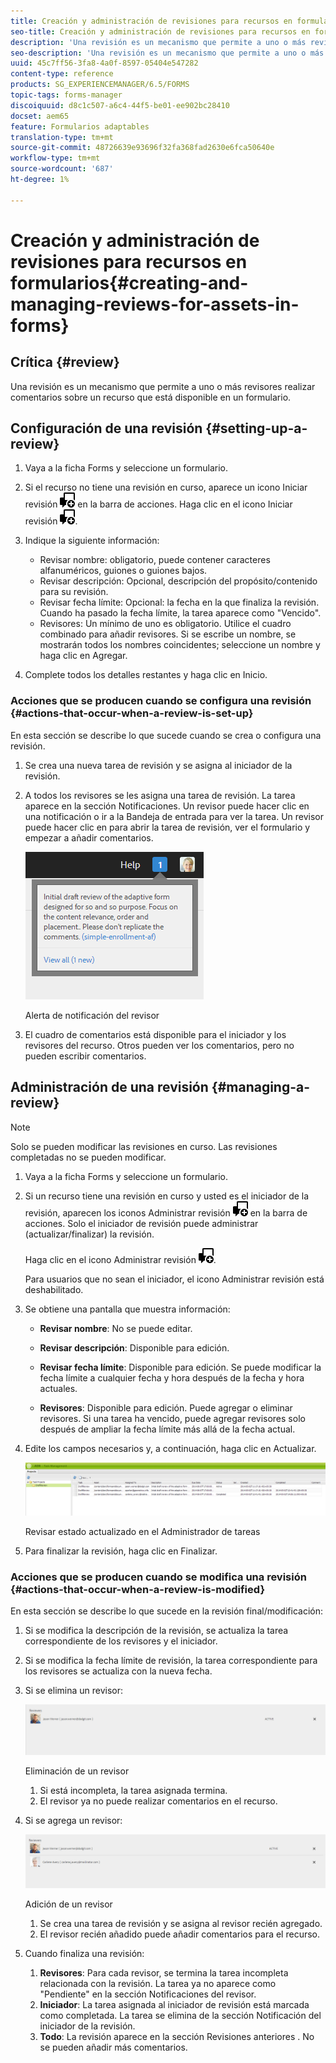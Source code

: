 ```yaml
---
title: Creación y administración de revisiones para recursos en formularios
seo-title: Creación y administración de revisiones para recursos en formularios
description: 'Una revisión es un mecanismo que permite a uno o más revisores realizar comentarios sobre un recurso que está disponible en un formulario. '
seo-description: 'Una revisión es un mecanismo que permite a uno o más revisores realizar comentarios sobre un recurso que está disponible en un formulario. '
uuid: 45c7ff56-3fa8-4a0f-8597-05404e547282
content-type: reference
products: SG_EXPERIENCEMANAGER/6.5/FORMS
topic-tags: forms-manager
discoiquuid: d8c1c507-a6c4-44f5-be01-ee902bc28410
docset: aem65
feature: Formularios adaptables
translation-type: tm+mt
source-git-commit: 48726639e93696f32fa368fad2630e6fca50640e
workflow-type: tm+mt
source-wordcount: '687'
ht-degree: 1%

---
```



# Creación y administración de revisiones para recursos en formularios{#creating-and-managing-reviews-for-assets-in-forms}

## Crítica {#review}

Una revisión es un mecanismo que permite a uno o más revisores realizar comentarios sobre un recurso que está disponible en un formulario.

## Configuración de una revisión {#setting-up-a-review}

1. Vaya a la ficha Forms y seleccione un formulario.
1. Si el recurso no tiene una revisión en curso, aparece un icono Iniciar revisión ![aem6forms_review_chat_comment](assets/aem6forms_review_chat_comment.png) en la barra de acciones. Haga clic en el icono Iniciar revisión ![aem6forms_review_chat_comment](assets/aem6forms_review_chat_comment.png).
1. Indique la siguiente información:

   * Revisar nombre: obligatorio, puede contener caracteres alfanuméricos, guiones o guiones bajos.
   * Revisar descripción: Opcional, descripción del propósito/contenido para su revisión.
   * Revisar fecha límite: Opcional: la fecha en la que finaliza la revisión. Cuando ha pasado la fecha límite, la tarea aparece como &quot;Vencido&quot;.
   * Revisores: Un mínimo de uno es obligatorio. Utilice el cuadro combinado para añadir revisores. Si se escribe un nombre, se mostrarán todos los nombres coincidentes; seleccione un nombre y haga clic en Agregar.

1. Complete todos los detalles restantes y haga clic en Inicio.

### Acciones que se producen cuando se configura una revisión {#actions-that-occur-when-a-review-is-set-up}

En esta sección se describe lo que sucede cuando se crea o configura una revisión.

1. Se crea una nueva tarea de revisión y se asigna al iniciador de la revisión.
1. A todos los revisores se les asigna una tarea de revisión. La tarea aparece en la sección Notificaciones. Un revisor puede hacer clic en una notificación o ir a la Bandeja de entrada para ver la tarea. Un revisor puede hacer clic en para abrir la tarea de revisión, ver el formulario y empezar a añadir comentarios.

   ![Alerta de notificación del revisor](assets/noti.png)

   Alerta de notificación del revisor

1. El cuadro de comentarios está disponible para el iniciador y los revisores del recurso. Otros pueden ver los comentarios, pero no pueden escribir comentarios.

## Administración de una revisión {#managing-a-review}

>[!NOTE]
>
>Solo se pueden modificar las revisiones en curso. Las revisiones completadas no se pueden modificar.

1. Vaya a la ficha Forms y seleccione un formulario.

1. Si un recurso tiene una revisión en curso y usted es el iniciador de la revisión, aparecen los iconos Administrar revisión ![aem6forms_review_chat_comment](assets/aem6forms_review_chat_comment.png) en la barra de acciones. Solo el iniciador de revisión puede administrar (actualizar/finalizar) la revisión.

   Haga clic en el icono Administrar revisión ![aem6forms_review_chat_comment](assets/aem6forms_review_chat_comment.png).

   Para usuarios que no sean el iniciador, el icono Administrar revisión está deshabilitado.

1. Se obtiene una pantalla que muestra información:

   * **Revisar nombre**: No se puede editar.

   * **Revisar descripción**: Disponible para edición.

   * **Revisar fecha límite**: Disponible para edición. Se puede modificar la fecha límite a cualquier fecha y hora después de la fecha y hora actuales.

   * **Revisores**: Disponible para edición. Puede agregar o eliminar revisores. Si una tarea ha vencido, puede agregar revisores solo después de ampliar la fecha límite más allá de la fecha actual.

1. Edite los campos necesarios y, a continuación, haga clic en Actualizar.

   ![Revisar estado actualizado en el Administrador de tareas](assets/tskmgr.png)

   Revisar estado actualizado en el Administrador de tareas

1. Para finalizar la revisión, haga clic en Finalizar.

### Acciones que se producen cuando se modifica una revisión {#actions-that-occur-when-a-review-is-modified}

En esta sección se describe lo que sucede en la revisión final/modificación:

1. Si se modifica la descripción de la revisión, se actualiza la tarea correspondiente de los revisores y el iniciador.
1. Si se modifica la fecha límite de revisión, la tarea correspondiente para los revisores se actualiza con la nueva fecha.

1. Si se elimina un revisor:

   ![Eliminación de un revisor](assets/removeduser.png)

   Eliminación de un revisor

   1. Si está incompleta, la tarea asignada termina.
   1. El revisor ya no puede realizar comentarios en el recurso.

1. Si se agrega un revisor:

   ![Adición de un revisor](assets/addedreviewer.png)

   Adición de un revisor

   1. Se crea una tarea de revisión y se asigna al revisor recién agregado.
   1. El revisor recién añadido puede añadir comentarios para el recurso.

1. Cuando finaliza una revisión:

   1. **Revisores**: Para cada revisor, se termina la tarea incompleta relacionada con la revisión. La tarea ya no aparece como &quot;Pendiente&quot; en la sección Notificaciones del revisor.
   1. **Iniciador**: La tarea asignada al iniciador de revisión está marcada como completada. La tarea se elimina de la sección Notificación del iniciador de la revisión.
   1. **Todo**: La revisión aparece en la sección Revisiones anteriores . No se pueden añadir más comentarios.

